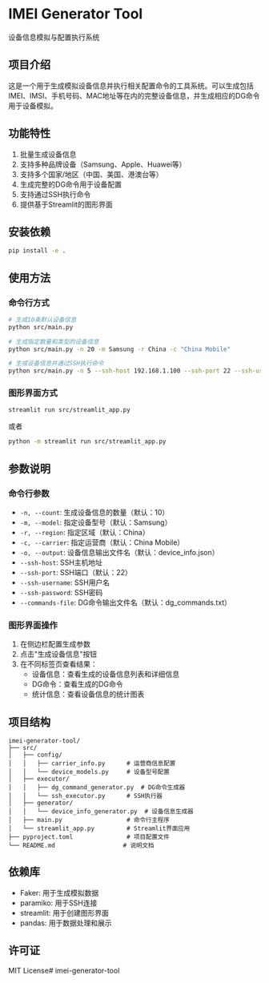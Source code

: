 # IMEI Generator Tool

设备信息模拟与配置执行系统

## 项目介绍

这是一个用于生成模拟设备信息并执行相关配置命令的工具系统。可以生成包括IMEI、IMSI、手机号码、MAC地址等在内的完整设备信息，并生成相应的DG命令用于设备模拟。

## 功能特性

1. 批量生成设备信息
2. 支持多种品牌设备（Samsung、Apple、Huawei等）
3. 支持多个国家/地区（中国、美国、港澳台等）
4. 生成完整的DG命令用于设备配置
5. 支持通过SSH执行命令
6. 提供基于Streamlit的图形界面

## 安装依赖

```bash
pip install -e .
```

## 使用方法

### 命令行方式

```bash
# 生成10条默认设备信息
python src/main.py

# 生成指定数量和类型的设备信息
python src/main.py -n 20 -m Samsung -r China -c "China Mobile"

# 生成设备信息并通过SSH执行命令
python src/main.py -n 5 --ssh-host 192.168.1.100 --ssh-port 22 --ssh-username root --ssh-password password
```

### 图形界面方式

```bash
streamlit run src/streamlit_app.py
```

或者

```bash
python -m streamlit run src/streamlit_app.py
```

## 参数说明

### 命令行参数

- `-n, --count`: 生成设备信息的数量（默认：10）
- `-m, --model`: 指定设备型号（默认：Samsung）
- `-r, --region`: 指定区域（默认：China）
- `-c, --carrier`: 指定运营商（默认：China Mobile）
- `-o, --output`: 设备信息输出文件名（默认：device_info.json）
- `--ssh-host`: SSH主机地址
- `--ssh-port`: SSH端口（默认：22）
- `--ssh-username`: SSH用户名
- `--ssh-password`: SSH密码
- `--commands-file`: DG命令输出文件名（默认：dg_commands.txt）

### 图形界面操作

1. 在侧边栏配置生成参数
2. 点击"生成设备信息"按钮
3. 在不同标签页查看结果：
   - 设备信息：查看生成的设备信息列表和详细信息
   - DG命令：查看生成的DG命令
   - 统计信息：查看设备信息的统计图表

## 项目结构

```
imei-generator-tool/
├── src/
│   ├── config/
│   │   ├── carrier_info.py      # 运营商信息配置
│   │   └── device_models.py     # 设备型号配置
│   ├── executor/
│   │   ├── dg_command_generator.py  # DG命令生成器
│   │   └── ssh_executor.py      # SSH执行器
│   ├── generator/
│   │   └── device_info_generator.py  # 设备信息生成器
│   ├── main.py                  # 命令行主程序
│   └── streamlit_app.py         # Streamlit界面应用
├── pyproject.toml               # 项目配置文件
└── README.md                   # 说明文档
```

## 依赖库

- Faker: 用于生成模拟数据
- paramiko: 用于SSH连接
- streamlit: 用于创建图形界面
- pandas: 用于数据处理和展示

## 许可证

MIT License#   i m e i - g e n e r a t o r - t o o l  
 
